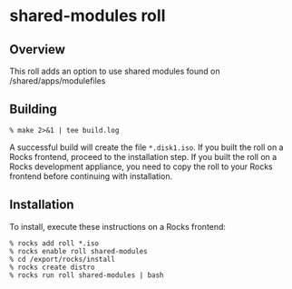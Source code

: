 # shared-modules roll

## Overview

This roll adds an option to use shared modules found on /shared/apps/modulefiles

## Building

```shell
% make 2>&1 | tee build.log
```

A successful build will create the file `*.disk1.iso`.  If you built the
roll on a Rocks frontend, proceed to the installation step. If you built the
roll on a Rocks development appliance, you need to copy the roll to your Rocks
frontend before continuing with installation.


## Installation

To install, execute these instructions on a Rocks frontend:

```shell
% rocks add roll *.iso
% rocks enable roll shared-modules
% cd /export/rocks/install
% rocks create distro
% rocks run roll shared-modules | bash
```
